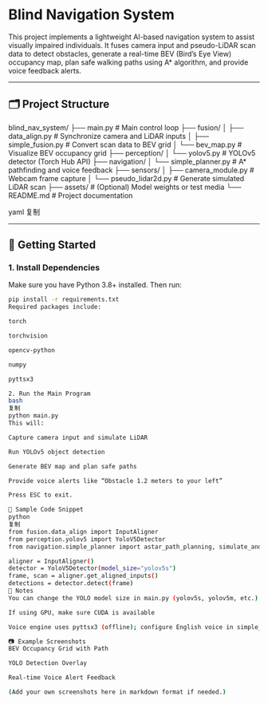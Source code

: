 # Blind Navigation System

This project implements a lightweight AI-based navigation system to assist visually impaired individuals. It fuses camera input and pseudo-LiDAR scan data to detect obstacles, generate a real-time BEV (Bird’s Eye View) occupancy map, plan safe walking paths using A* algorithm, and provide voice feedback alerts.

---

## 🗂️ Project Structure

blind_nav_system/
├── main.py # Main control loop
├── fusion/
│ ├── data_align.py # Synchronize camera and LiDAR inputs
│ ├── simple_fusion.py # Convert scan data to BEV grid
│ └── bev_map.py # Visualize BEV occupancy grid
├── perception/
│ └── yolov5.py # YOLOv5 detector (Torch Hub API)
├── navigation/
│ └── simple_planner.py # A* pathfinding and voice feedback
├── sensors/
│ ├── camera_module.py # Webcam frame capture
│ └── pseudo_lidar2d.py # Generate simulated LiDAR scan
├── assets/ # (Optional) Model weights or test media
└── README.md # Project documentation

yaml
复制

---

## 🚀 Getting Started

### 1. Install Dependencies

Make sure you have Python 3.8+ installed. Then run:

```bash
pip install -r requirements.txt
Required packages include:

torch

torchvision

opencv-python

numpy

pyttsx3

2. Run the Main Program
bash
复制
python main.py
This will:

Capture camera input and simulate LiDAR

Run YOLOv5 object detection

Generate BEV map and plan safe paths

Provide voice alerts like “Obstacle 1.2 meters to your left”

Press ESC to exit.

🧪 Sample Code Snippet
python
复制
from fusion.data_align import InputAligner
from perception.yolov5 import YoloV5Detector
from navigation.simple_planner import astar_path_planning, simulate_and_speak_alerts

aligner = InputAligner()
detector = YoloV5Detector(model_size="yolov5s")
frame, scan = aligner.get_aligned_inputs()
detections = detector.detect(frame)
📌 Notes
You can change the YOLO model size in main.py (yolov5s, yolov5m, etc.)

If using GPU, make sure CUDA is available

Voice engine uses pyttsx3 (offline); configure English voice in simple_planner.py

📷 Example Screenshots
BEV Occupancy Grid with Path

YOLO Detection Overlay

Real-time Voice Alert Feedback

(Add your own screenshots here in markdown format if needed.)
